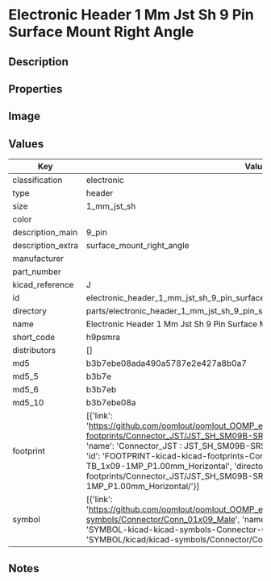 # Electronic Header 1 Mm Jst Sh 9 Pin Surface Mount Right Angle

## Description

## Properties


## Image


## Values

| Key | Value |
| --- | --- |
| classification | electronic |
| type | header |
| size | 1_mm_jst_sh |
| color |  |
| description_main | 9_pin |
| description_extra | surface_mount_right_angle |
| manufacturer |  |
| part_number |  |
| kicad_reference | J |
| id | electronic_header_1_mm_jst_sh_9_pin_surface_mount_right_angle |
| directory | parts/electronic_header_1_mm_jst_sh_9_pin_surface_mount_right_angle |
| name | Electronic Header 1 Mm Jst Sh 9 Pin Surface Mount Right Angle |
| short_code | h9psmra |
| distributors | [] |
| md5 | b3b7ebe08ada490a5787e2e427a8b0a7 |
| md5_5 | b3b7e |
| md5_6 | b3b7eb |
| md5_10 | b3b7ebe08a |
| footprint | [{'link': 'https://github.com/oomlout/oomlout_OOMP_eda_V2/tree/main/FOOTPRINT/kicad/kicad-footprints/Connector_JST/JST_SH_SM09B-SRSS-TB_1x09-1MP_P1.00mm_Horizontal', 'name': 'Connector_JST : JST_SH_SM09B-SRSS-TB_1x09-1MP_P1.00mm_Horizontal', 'id': 'FOOTPRINT-kicad-kicad-footprints-Connector_JST-JST_SH_SM09B-SRSS-TB_1x09-1MP_P1.00mm_Horizontal', 'directory': 'FOOTPRINT/kicad/kicad-footprints/Connector_JST/JST_SH_SM09B-SRSS-TB_1x09-1MP_P1.00mm_Horizontal/'}] |
| symbol | [{'link': 'https://github.com/oomlout/oomlout_OOMP_eda_V2/tree/main/SYMBOL/kicad/kicad-symbols/Connector/Conn_01x09_Male', 'name': 'Connector : Conn_01x09_Male', 'id': 'SYMBOL-kicad-kicad-symbols-Connector-Conn_01x09_Male', 'directory': 'SYMBOL/kicad/kicad-symbols/Connector/Conn_01x09_Male/'}] |

## Notes

